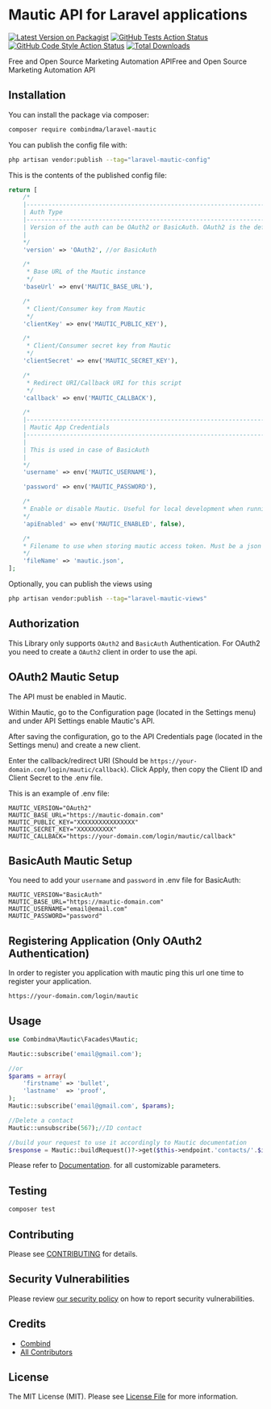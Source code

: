 # Mautic API for Laravel applications

[![Latest Version on Packagist](https://img.shields.io/packagist/v/combindma/laravel-mautic.svg?style=flat-square)](https://packagist.org/packages/combindma/laravel-mautic)
[![GitHub Tests Action Status](https://img.shields.io/github/actions/workflow/status/combindma/laravel-mautic/run-tests.yml?branch=main&label=tests&style=flat-square)](https://github.com/combindma/laravel-mautic/actions?query=workflow%3Arun-tests+branch%3Amain)
[![GitHub Code Style Action Status](https://img.shields.io/github/actions/workflow/status/combindma/laravel-mautic/fix-php-code-style-issues.yml?branch=main&label=code%20style&style=flat-square)](https://github.com/combindma/laravel-mautic/actions?query=workflow%3A"Fix+PHP+code+style+issues"+branch%3Amain)
[![Total Downloads](https://img.shields.io/packagist/dt/combindma/laravel-mautic.svg?style=flat-square)](https://packagist.org/packages/combindma/laravel-mautic)

Free and Open Source Marketing Automation APIFree and Open Source Marketing Automation API

## Installation

You can install the package via composer:

```bash
composer require combindma/laravel-mautic
```

You can publish the config file with:

```bash
php artisan vendor:publish --tag="laravel-mautic-config"
```

This is the contents of the published config file:

```php
return [
    /*
    |--------------------------------------------------------------------------
    | Auth Type
    |--------------------------------------------------------------------------
    | Version of the auth can be OAuth2 or BasicAuth. OAuth2 is the default value.
    |
    */
    'version' => 'OAuth2', //or BasicAuth

    /*
     * Base URL of the Mautic instance
     */
    'baseUrl' => env('MAUTIC_BASE_URL'),

    /*
     * Client/Consumer key from Mautic
     */
    'clientKey' => env('MAUTIC_PUBLIC_KEY'),

    /*
     * Client/Consumer secret key from Mautic
     */
    'clientSecret' => env('MAUTIC_SECRET_KEY'),

    /*
     * Redirect URI/Callback URI for this script
     */
    'callback' => env('MAUTIC_CALLBACK'),

    /*
    |--------------------------------------------------------------------------
    | Mautic App Credentials
    |--------------------------------------------------------------------------
    |
    | This is used in case of BasicAuth
    |
    */
    'username' => env('MAUTIC_USERNAME'),

    'password' => env('MAUTIC_PASSWORD'),

    /*
    * Enable or disable Mautic. Useful for local development when running tests.
    */
    'apiEnabled' => env('MAUTIC_ENABLED', false),

    /*
    * Filename to use when storing mautic access token. Must be a json File
    */
    'fileName' => 'mautic.json',
];
```

Optionally, you can publish the views using

```bash
php artisan vendor:publish --tag="laravel-mautic-views"
```

## Authorization
This Library only supports `OAuth2` and `BasicAuth` Authentication.
For OAuth2 you need to create a `OAuth2` client in order to use the api.

## OAuth2 Mautic Setup
The API must be enabled in Mautic.

Within Mautic, go to the Configuration page (located in the Settings menu) and under API Settings enable Mautic's API.

After saving the configuration, go to the API Credentials page (located in the Settings menu) and create a new client.

Enter the callback/redirect URI (Should be `https://your-domain.com/login/mautic/callback`). Click Apply, then copy the Client ID and Client Secret to the .env file.

This is an example of .env file:

```
MAUTIC_VERSION="OAuth2"
MAUTIC_BASE_URL="https://mautic-domain.com"
MAUTIC_PUBLIC_KEY="XXXXXXXXXXXXXXXX"
MAUTIC_SECRET_KEY="XXXXXXXXXX"
MAUTIC_CALLBACK="https://your-domain.com/login/mautic/callback"
```

## BasicAuth Mautic Setup
You need to add your `username` and `password` in .env file for BasicAuth:
```
MAUTIC_VERSION="BasicAuth"
MAUTIC_BASE_URL="https://mautic-domain.com"
MAUTIC_USERNAME="email@email.com"
MAUTIC_PASSWORD="password"
```

## Registering Application (Only OAuth2 Authentication)
In order to register you application with mautic ping this url one time to register your application.
```url
https://your-domain.com/login/mautic
```

## Usage

```php
use Combindma\Mautic\Facades\Mautic;

Mautic::subscribe('email@gmail.com');

//or
$params = array(
    'firstname' => 'bullet',
    'lastname'  => 'proof',
);
Mautic::subscribe('email@gmail.com', $params);

//Delete a contact
Mautic::unsubscribe(567);//ID contact

//build your request to use it accordingly to Mautic documentation
$response = Mautic::buildRequest()?->get($this->endpoint.'contacts/'.$id);
```

Please refer to [Documentation](https://developer.mautic.org).
for all customizable parameters.

## Testing

```bash
composer test
```

## Contributing

Please see [CONTRIBUTING](CONTRIBUTING.md) for details.

## Security Vulnerabilities

Please review [our security policy](../../security/policy) on how to report security vulnerabilities.

## Credits

- [Combind](https://github.com/combindma)
- [All Contributors](../../contributors)

## License

The MIT License (MIT). Please see [License File](LICENSE.md) for more information.
